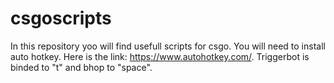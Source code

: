 # csgoscripts
In this repository yoo will find usefull scripts for csgo.
You will need to install auto hotkey.
Here is the link: https://www.autohotkey.com/.
Triggerbot is binded to "t" and bhop to "space". 
